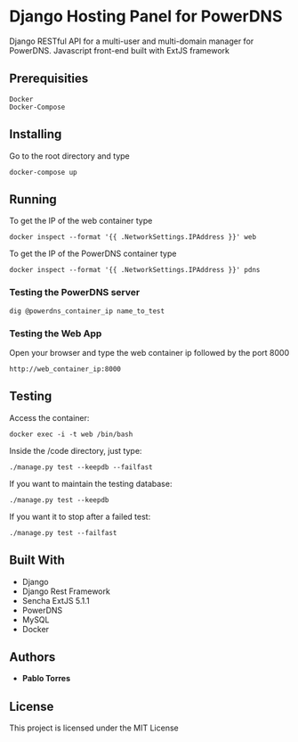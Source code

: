 # Django Hosting Panel for PowerDNS

Django RESTful API for a multi-user and multi-domain manager for PowerDNS. Javascript front-end built with ExtJS framework

## Prerequisities

```
Docker
Docker-Compose
```

## Installing
Go to the root directory and type
```
docker-compose up
```

## Running

To get the IP of the web container type
```
docker inspect --format '{{ .NetworkSettings.IPAddress }}' web
```

To get the IP of the PowerDNS container type
```
docker inspect --format '{{ .NetworkSettings.IPAddress }}' pdns
```

### Testing the PowerDNS server
```
dig @powerdns_container_ip name_to_test
```

### Testing the Web App
Open your browser and type the web container ip followed by the port 8000
```
http://web_container_ip:8000
```

## Testing

Access the container:
```
docker exec -i -t web /bin/bash
```

Inside the /code directory, just type:
```
./manage.py test --keepdb --failfast
```
If you want to maintain the testing database:
```
./manage.py test --keepdb
```
If you want it to stop after a failed test:
```
./manage.py test --failfast
```
## Built With

* Django
* Django Rest Framework
* Sencha ExtJS 5.1.1
* PowerDNS
* MySQL
* Docker

## Authors

* **Pablo Torres**

## License

This project is licensed under the MIT License
